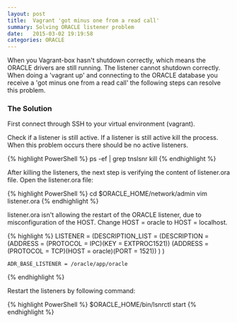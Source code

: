 ```yaml
---
layout: post
title:  Vagrant 'got minus one from a read call'
summary: Solving ORACLE listener problem
date:   2015-03-02 19:19:58
categories: ORACLE
---
```


When you Vagrant-box hasn't shutdown correctly, which means the ORACLE drivers are still running.
The listener cannot shutdown correctly. When doing a 'vagrant up' and connecting to the ORACLE database you receive a 'got minus one from a read call' the following steps can resolve this problem.

### The Solution

First connect through SSH to your virtual environment (vagrant).

Check if a listener is still active. If a listener is still active kill the process. When this problem occurs there should be no active listeners.

{% highlight PowerShell %}
    ps -ef | grep tnslsnr
    kill <processID>
{% endhighlight %}

After killing the listeners, the next step is verifying the content of listener.ora file. Open the listener.ora file:

{% highlight PowerShell %}
    cd $ORACLE_HOME/network/admin
    vim listener.ora
{% endhighlight %}

listener.ora isn't allowing the restart of the ORACLE listener, due to misconfiguration of the HOST. Change HOST = oracle to HOST = localhost.

{% highlight %}
    LISTENER =
      (DESCRIPTION_LIST =
        (DESCRIPTION =
          (ADDRESS = (PROTOCOL = IPC)(KEY = EXTPROC1521))
          (ADDRESS = (PROTOCOL = TCP)(HOST = oracle)(PORT = 1521))
        )
      )

    ADR_BASE_LISTENER = /oracle/app/oracle
{% endhighlight %}

Restart the listeners by following command:

{% highlight PowerShell %}
    $ORACLE_HOME/bin/lsnrctl start
{% endhighlight %}